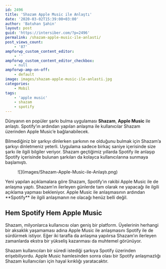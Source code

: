 ```yaml
---
id: 2496
title: 'Shazam Apple Music ile Anlaştı'
date: '2020-03-02T15:39:00+03:00'
author: 'Batuhan Şahin'
layout: post
guid: 'https://intersiber.com/?p=2496'
permalink: /shazam-apple-music-ile-anlasti/
post_views_count:
    - '87'
ampforwp_custom_content_editor:
    - ''
ampforwp_custom_content_editor_checkbox:
    - null
ampforwp-amp-on-off:
    - default
image: images/shazam-apple-music-ile-anlasti.jpg
categories:
    - Mobil
tags:
    - 'apple music'
    - shazam
    - spotify
---
```


Dünyanın en popüler şarkı bulma uygulaması **Shazam**, **Apple Music** ile anlaştı. Spotify’ın ardından yapılan anlaşma ile kullanıcılar Shazam üzerinden Apple Music’e bağlanabilecek.

Bilmediğiniz bir şarkıyı dinlerken şarkının ne olduğunu bulmak için Shazam’a şarkıyı dinletmeniz yeterli. Uygulama sadece birkaç saniye içerisinde size şarkı ile ilgili bilgiler veriyor. Shazam geçtiğimiz yıllarda Spotify ile anlaşıp Spotify içerisinde bulunan şarkıları da kolayca kullanıcılarına sunmaya başlamıştı.

<figure class="wp-block-image">![](images/Shazam-Apple-Music-ile-Anlaştı.png)</figure>Yeni yapılan açıklamalara göre Shazam, Spotify’ın rakibi Apple Music ile de anlaşma yaptı. Shazam’ın ilerleyen günlerde tam olarak ne yapacağı ile ilgili açıklama yapması bekleniyor. Apple Music ile anlaşmasının ardından **Spotify** ile ilgili anlaşmanın ne olacağı henüz belli değil.

## **Hem Spotify Hem Apple Music**

Shazam, milyonlarca kullanıcısı olan geniş bir platform. Üyelerinin herhangi bir aksaklık yaşamaması adına Apple Music ile anlaşmasını Spotify ile de sürdürmek istiyor. Eğer iki tarafla da anlaşma yapılırsa Shazam’ın ilerleyen zamanlarda ekstra bir yükseliş kazanması da muhtemel görünüyor.

Shazam kullanıcıları bir süredi istediği şarkıya Spotify üzerinden erişebiliyordu. Apple Music hamlesinden sonra olası bir Spotify anlaşmazlığı Shazam kullanıcıları için hayal kırıklığı yaratacaktır.